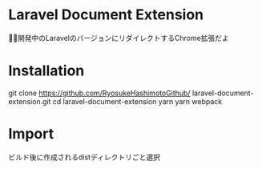 # Laravel Document Extension
🧙🏻開発中のLaravelのバージョンにリダイレクトするChrome拡張だよ

# Installation
  git clone https://github.com/RyosukeHashimotoGithub/  laravel-document-extension.git
  cd laravel-document-extension
  yarn
  yarn webpack

# Import
ビルド後に作成されるdistディレクトリごと選択